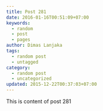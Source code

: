 ```yaml
---
title: Post 281
date: 2016-01-16T00:51:09+07:00
keywords:
  - random
  - post
  - pages
author: Dimas Lanjaka
tags:
  - random post
  - untagged
category:
  - random post
  - uncategorized
updated: 2015-12-22T00:37:03+07:00
---
```

This is content of post 281